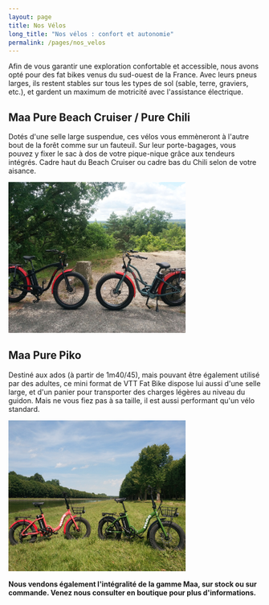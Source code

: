 ```yaml
---
layout: page
title: Nos Vélos
long_title: "Nos vélos : confort et autonomie"
permalink: /pages/nos_velos
---
```


Afin de vous garantir une exploration confortable et accessible, nous avons opté pour des fat bikes venus du sud-ouest de la France. Avec leurs pneus larges, ils restent stables sur tous les types de sol (sable, terre, graviers, etc.), et gardent un maximum de motricité avec l'assistance électrique.

## Maa Pure Beach Cruiser / Pure Chili

Dotés d'une selle large suspendue, ces vélos vous emmèneront à l'autre bout de la forêt comme sur un fauteuil. Sur leur porte-bagages, vous pouvez y fixer le sac à dos de votre pique-nique grâce aux tendeurs intégrés. Cadre haut du Beach Cruiser ou cadre bas du Chili selon de votre aisance.

<img src="/assets/images/nos_velos/velos_1.jpg" alt="velos_1" width="70%" class="image-center image-width" style="height: 300px; object-fit: cover;"/>

  <!-- object-position: 0px 0px; -->

## Maa Pure Piko

Destiné aux ados (à partir de 1m40/45), mais pouvant être également utilisé par des adultes, ce mini format de VTT Fat Bike dispose lui aussi d'une selle large, et d'un panier pour transporter des charges légères au niveau du guidon. Mais ne vous fiez pas à sa taille, il est aussi performant qu'un vélo standard.

<img src="/assets/images/nos_velos/velos_3.jpg" alt="velos_3" width="70%" class="image-center image-width" style="height: 300px; object-fit: cover;"/>

**Nous vendons également l'intégralité de la gamme Maa, sur stock ou sur commande. Venez nous consulter en boutique pour plus d'informations.**
